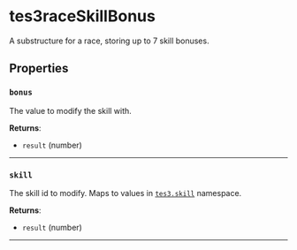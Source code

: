 <!---
	This file is autogenerated. Do not edit this file manually. Your changes will be ignored.
	More information: https://github.com/MWSE/MWSE/tree/master/docs
-->

# tes3raceSkillBonus

A substructure for a race, storing up to 7 skill bonuses.

## Properties

### `bonus`
<div class="search_terms" style="display: none">bonus</div>

The value to modify the skill with.

**Returns**:

* `result` (number)

***

### `skill`
<div class="search_terms" style="display: none">skill</div>

The skill id to modify. Maps to values in [`tes3.skill`](https://mwse.github.io/MWSE/references/skills/) namespace.

**Returns**:

* `result` (number)

***


